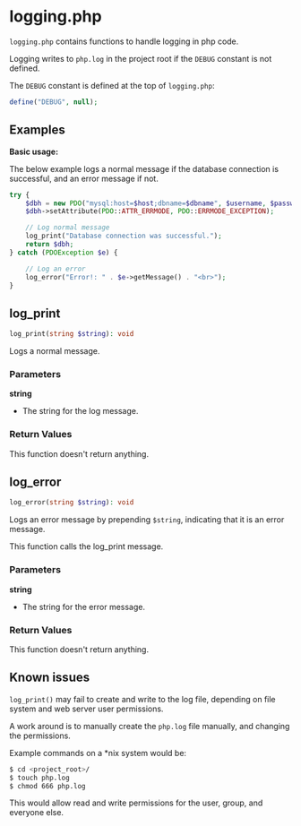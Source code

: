 # logging.php

``logging.php`` contains functions to handle logging in php code.

Logging writes to ``php.log`` in the project root if the ``DEBUG`` constant is not
defined.

The ``DEBUG`` constant is defined at the top of ``logging.php``:

```php
define("DEBUG", null);
```

## Examples

**Basic usage:**

The below example logs a normal message if the database connection is
successful, and an error message if not.

```php
try {
	$dbh = new PDO("mysql:host=$host;dbname=$dbname", $username, $password);
	$dbh->setAttribute(PDO::ATTR_ERRMODE, PDO::ERRMODE_EXCEPTION);

	// Log normal message
	log_print("Database connection was successful.");
	return $dbh;
} catch (PDOException $e) {

	// Log an error
	log_error("Error!: " . $e->getMessage() . "<br>");
}
```

## log_print

```php
log_print(string $string): void
```

Logs a normal message.

### Parameters

**string**

- The string for the log message.

### Return Values

This function doesn't return anything.

## log_error

```php
log_error(string $string): void
```

Logs an error message by prepending ``$string``, indicating that it is an error
message.

This function calls the log_print message.

### Parameters

**string**

- The string for the error message.

### Return Values

This function doesn't return anything.

## Known issues

``log_print()`` may fail to create and write to the log file, depending on file
system and web server user permissions.

A work around is to manually create the ``php.log`` file manually, and changing
the permissions.

Example commands on a \*nix system would be:

```bash
$ cd <project_root>/
$ touch php.log
$ chmod 666 php.log
```

This would allow read and write permissions for the user, group, and everyone
else.

